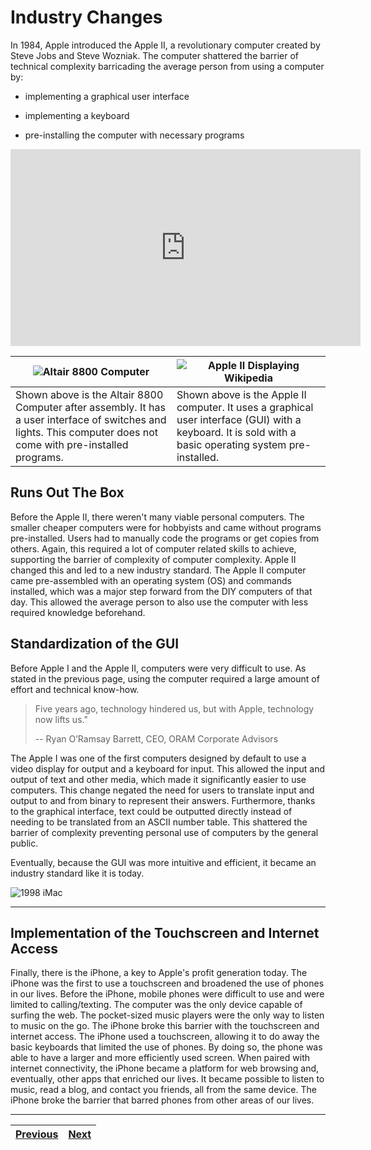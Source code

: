 # Industry Changes

In 1984, Apple introduced the Apple II, a revolutionary computer created by Steve Jobs and Steve Wozniak. The computer shattered the barrier of technical complexity barricading the average person from using a computer by:

- implementing a graphical user interface

- implementing a keyboard

- pre-installing the computer with necessary programs

<iframe width="560" height="315" src="https://www.youtube-nocookie.com/embed/2zfqw8nhUwA" frameborder="0" allow="accelerometer; autoplay; encrypted-media; gyroscope; picture-in-picture" allowfullscreen></iframe>

| ![Altair 8800 Computer](https://upload.wikimedia.org/wikipedia/commons/thumb/0/01/Altair_8800_Computer.jpg/1328px-Altair_8800_Computer.jpg)                      | ![Apple II Displaying Wikipedia](https://upload.wikimedia.org/wikipedia/commons/thumb/9/98/Apple_II_typical_configuration_1977.png/1354px-Apple_II_typical_configuration_1977.png) |
| ---------------------------------------------------------------------------------------------------------------------------------------------------------------- | ---------------------------------------------------------------------------------------------------------------------------------------------------------------------------------- |
| Shown above is the Altair 8800 Computer after assembly. It has a user interface of switches and lights. This computer does not come with pre-installed programs. | Shown above is the Apple II computer. It uses a graphical user interface (GUI) with a keyboard. It is sold with a basic operating system pre-installed.                            |

## Runs Out The Box

Before the Apple II, there weren't many viable personal computers. The smaller cheaper computers were for hobbyists and came without programs pre-installed. Users had to manually code the programs or get copies from others. Again, this required a lot of computer related skills to achieve, supporting the barrier of complexity of computer complexity. Apple II changed this and led to a new industry standard. The Apple II computer came pre-assembled with an operating system (OS) and commands installed, which was a major step forward from the DIY computers of that day. This allowed the average person to also use the computer with less required knowledge beforehand.

## Standardization of the GUI

Before Apple I and the Apple II, computers were very difficult to use. As stated in the previous page, using the computer required a large amount of effort and technical know-how. 

> Five years ago, technology hindered us, but with Apple, technology now lifts us."
> 
> -- Ryan O’Ramsay Barrett, CEO, ORAM Corporate Advisors

The Apple I was one of the first computers designed by default to use a video display for output and a keyboard for input. This allowed the input and output of text and other media, which made it significantly easier to use computers. This change negated the need for users to translate input and output to and from binary to represent their answers. Furthermore, thanks to the graphical interface, text could be outputted directly instead of needing to be translated from an ASCII number table. This shattered the barrier of complexity preventing personal use of computers by the general public. 

Eventually, because the GUI was more intuitive and efficient, it became an industry standard like it is today. 

![1998 iMac](https://i.insider.com/560a92f4dd089545578b468a?width=1300&format=jpeg&auto=webp)

---

## Implementation of the Touchscreen and Internet Access

Finally, there is the iPhone, a key to Apple's profit generation today. The iPhone was the first to use a touchscreen and broadened the use of phones in our lives. Before the iPhone, mobile phones were difficult to use and were limited to calling/texting. The computer was the only device capable of surfing the web. The pocket-sized music players were the only way to listen to music on the go. The iPhone broke this barrier with the touchscreen and internet access. The iPhone used a touchscreen, allowing it to do away the basic keyboards that limited the use of phones. By doing so, the phone was able to have a larger and more efficiently used screen. When paired with internet connectivity, the iPhone became a platform for web browsing and, eventually, other apps that enriched our lives. It became possible to listen to music, read a blog, and contact you friends, all from the same device. The iPhone broke the barrier that barred phones from other areas of our lives.

---

| [Previous](/Sites/Breaking_Barriers_Root.md) | [Next](/Sites/BreakingBarriers/SocietalImpact.md) |
| -------------------------------------------- | ------------------------------------------------- |
